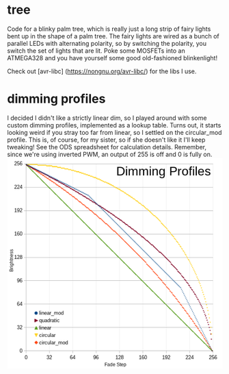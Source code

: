 # tree
Code for a blinky palm tree, which is really just a long strip of fairy lights
bent up in the shape of a palm tree. The fairy lights are wired as a bunch of
parallel LEDs with alternating polarity, so by switching the polarity, you
switch the set of lights that are lit. Poke some MOSFETs into an ATMEGA328 and
you have yourself some good old-fashioned blinkenlight!

Check out [avr-libc] (https://nongnu.org/avr-libc/) for the libs I use.

# dimming profiles
I decided I didn't like a strictly linear dim, so I played around with some
custom dimming profiles, implemented as a lookup table. Turns out, it starts
looking weird if you stray too far from linear, so I settled on the
circular_mod profile. This is, of course, for my sister, so if she doesn't like
it I'll keep tweaking! See the ODS spreadsheet for calculation details.
Remember, since we're using inverted PWM, an output of 255 is off and 0 is
fully on.
![dimming profile plot](dimming_profiles.png)
